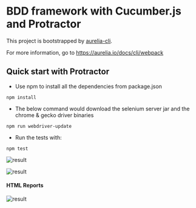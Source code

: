 # BDD framework with Cucumber.js and Protractor

This project is bootstrapped by [aurelia-cli](https://github.com/aurelia/cli).

For more information, go to https://aurelia.io/docs/cli/webpack

## Quick start with Protractor

* Use npm to install all the dependencies from package.json
```
npm install
```
* The below command would download the selenium server jar and the chrome & gecko driver binaries
```
npm run webdriver-update
```
* Run the tests with:
```
npm test
```
![result](https://github.com/livre-blanc-adtf2020/todos-bdd-with-cucumberjs-protractor/blob/master/e2e/images/protractor-cucumber-typescript-result.gif)

![result](https://github.com/livre-blanc-adtf2020/todos-bdd-with-cucumberjs-protractor/blob/master/e2e/images/test-execution.gif)

#### HTML Reports
![result](https://github.com/livre-blanc-adtf2020/todos-bdd-with-cucumberjs-protractor/blob/master/e2e/images/report-html.PNG)



